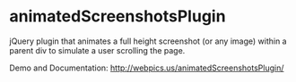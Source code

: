 animatedScreenshotsPlugin
=========================

jQuery plugin that animates a full height screenshot (or any image) within a parent div to simulate a user scrolling the page.

Demo and Documentation:
http://webpics.us/animatedScreenshotsPlugin/
